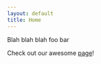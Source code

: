 ```yaml
---
layout: default
title: Home
---
```


Blah blah blah foo bar

Check out our awesome [page](some-page/)!
